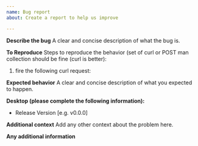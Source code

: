 ```yaml
---
name: Bug report
about: Create a report to help us improve

---
```


**Describe the bug**
A clear and concise description of what the bug is.

**To Reproduce**
Steps to reproduce the behavior (set of curl or POST man collection should be fine (curl is better):
1) fire the following curl request:

**Expected behavior**
A clear and concise description of what you expected to happen.

**Desktop (please complete the following information):**
 - Release Version [e.g. v0.0.0]

**Additional context**
Add any other context about the problem here.

**Any additional information**
<!-- if you already know what the problem is or potential solution, please describe below -->

